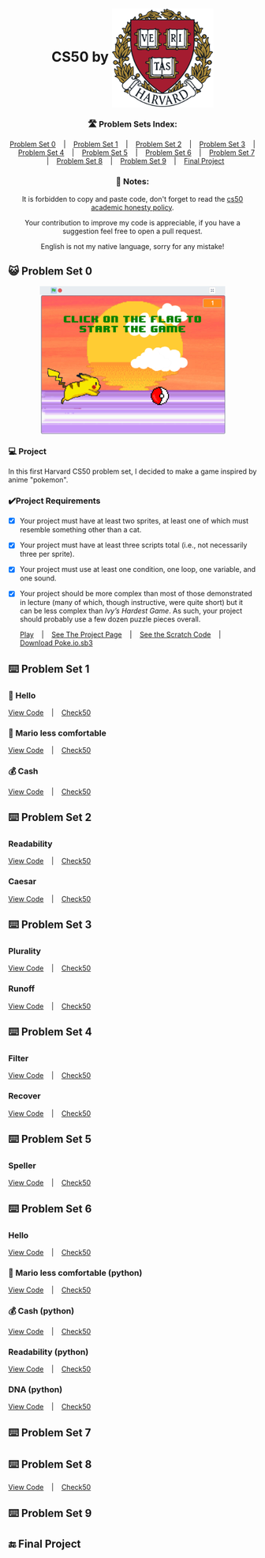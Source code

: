 <h1 align="center" title="CS50 by Harvard">
    CS50 by
    <img align="center" height="200px" 
	 src="https://github.com/VictorCrisostomo/CS50/blob/main/assets/harvard-logo.png" 
	 alt="Harvard Logo" 
     />
</h1>

<h3 align="center">
      🛣 Problem Sets Index:
</h3>

<p align="center">
  <a href="#-problem-set-0">Problem Set 0</a>
  &nbsp;&nbsp;&nbsp;|&nbsp;&nbsp;&nbsp;
  <a href="#%EF%B8%8F-problem-set-1">Problem Set 1</a>
  &nbsp;&nbsp;&nbsp;|&nbsp;&nbsp;&nbsp;
  <a href="#%EF%B8%8F-problem-set-2">Problem Set 2</a>
  &nbsp;&nbsp;&nbsp;|&nbsp;&nbsp;&nbsp;
  <a href="#%EF%B8%8F-problem-set-3">Problem Set 3</a>
  &nbsp;&nbsp;&nbsp;|&nbsp;&nbsp;&nbsp;
  <a href="#%EF%B8%8F-problem-set-4">Problem Set 4</a>
  &nbsp;&nbsp;&nbsp;|&nbsp;&nbsp;&nbsp;
  <a href="#%EF%B8%8F-problem-set-5">Problem Set 5</a>
  &nbsp;&nbsp;&nbsp;|&nbsp;&nbsp;&nbsp;
  <a href="#%EF%B8%8F-problem-set-6">Problem Set 6</a>
  &nbsp;&nbsp;&nbsp;|&nbsp;&nbsp;&nbsp;
  <a href="#%EF%B8%8F-problem-set-7">Problem Set 7</a>
  &nbsp;&nbsp;&nbsp;|&nbsp;&nbsp;&nbsp;
  <a href="#%EF%B8%8F-problem-set-8">Problem Set 8</a>
  &nbsp;&nbsp;&nbsp;|&nbsp;&nbsp;&nbsp;
  <a href="#%EF%B8%8F-problem-set-9">Problem Set 9</a>
  &nbsp;&nbsp;&nbsp;|&nbsp;&nbsp;&nbsp;
  <a href="#-final-project">Final Project</a>
</p>

<h3 align="center">
      📖 Notes:
</h3>

<p align="center">
      It is forbidden to copy and paste code, don't forget to read the <a href="https://cs50.harvard.edu/x/2021/honesty">cs50 academic honesty policy</a>.
</p>

<p align="center">
     Your contribution to improve my code is appreciable, if you have a suggestion feel free to open a pull request.
</p>

<p align="center">
      English is not my native language, sorry for any mistake!
</p>

## 😺 Problem Set 0

<p align="center">
      <img align="center" height="300px" src="https://github.com/VictorCrisostomo/CS50/blob/main/assets/poke.png" alt="Poke.io" title="Poke.io"/>
</p>

### 💻 Project

In this first Harvard CS50 problem set, I decided to make a game inspired by anime "pokemon".

### ✔️Project Requirements

- [x] Your project must have at least two sprites, at least one of
      which must resemble something other than a cat.
- [x] Your project must
      have at least three scripts total (i.e., not necessarily three
      per sprite).
- [x] Your project must use at least one condition, one loop, one
      variable, and one sound.
- [x] Your project should be more complex than most of those
      demonstrated in lecture (many of which, though instructive, were
      quite short) but it can be less complex than _Ivy’s Hardest
      Game_. As such, your project should probably use a few dozen
      puzzle pieces overall.
      
  <p>
      <a href="https://scratch.mit.edu/projects/419191700/fullscreen/">Play</a>
      &nbsp;&nbsp;&nbsp;|&nbsp;&nbsp;&nbsp;
      <a href="https://scratch.mit.edu/projects/419191700/">See The Project Page</a>
      &nbsp;&nbsp;&nbsp;|&nbsp;&nbsp;&nbsp;
      <a href="https://scratch.mit.edu/projects/419191700/editor/">See the Scratch Code</a>
      &nbsp;&nbsp;&nbsp;|&nbsp;&nbsp;&nbsp;
      <a href="https://github.com/VictorCrisostomo/CS50/raw/main/ProblemSet-0/poke.io.sb3">Download Poke.io.sb3</a>
</p>
      
## ⌨️ Problem Set 1

### 👋 Hello

<p>
	<a href="https://github.com/VictorCrisostomo/CS50/blob/main/Problem%20Set-1/hello.c">View Code</a>
	&nbsp;&nbsp;&nbsp;|&nbsp;&nbsp;&nbsp;
	<a href="https://submit.cs50.io/check50/b51c3378b43cd29f74ad68942caecd3baf950f56">Check50</a>
</p>

### 🍄 Mario less comfortable

<a href="https://github.com/VictorCrisostomo/CS50/blob/main/Problem%20Set-1/mario.c">View Code</a>
&nbsp;&nbsp;&nbsp;|&nbsp;&nbsp;&nbsp;
<a href="https://submit.cs50.io/check50/d758333ee86379d332805647a8215b20ff2e03ac">Check50</a>
</p>

### 💰 Cash

<p>
	<a href="https://github.com/VictorCrisostomo/CS50/blob/main/Problem%20Set-1/cash.c">View Code</a>
	&nbsp;&nbsp;&nbsp;|&nbsp;&nbsp;&nbsp;
	<a href="https://submit.cs50.io/check50/b7543041bde2bd57d1655ca8d7f0d457d495a11d">Check50</a>
</p>

## ⌨️ Problem Set 2

### Readability

<p>
	<a href="https://github.com/VictorCrisostomo/CS50/blob/main/Problem%20Set-2/readability.c">View Code</a>
	&nbsp;&nbsp;&nbsp;|&nbsp;&nbsp;&nbsp;
	<a href="https://submit.cs50.io/check50/9deacccb31119efb3b2ed6ca9f1a831dc22bba2c">Check50</a>
</p>

### Caesar

<p>
	<a href="https://github.com/VictorCrisostomo/CS50/blob/main/Problem%20Set-2/caesar.c">View Code</a>
	&nbsp;&nbsp;&nbsp;|&nbsp;&nbsp;&nbsp;
	<a href="https://submit.cs50.io/check50/dfeadc912812f0ebe173a6ef02c07d7f0d6f4727">Check50</a>
</p>

## ⌨️ Problem Set 3

### Plurality

<p>
	<a href="https://github.com/VictorCrisostomo/CS50/blob/main/Problem%20Set-3/plurality.c">View Code</a>
	&nbsp;&nbsp;&nbsp;|&nbsp;&nbsp;&nbsp;
	<a href="https://submit.cs50.io/check50/4c1f072aa59066b1ff04a8a0a3ceeb891d73f35d">Check50</a>
</p>

### Runoff

<p>
	<a href="https://github.com/VictorCrisostomo/CS50/blob/main/Problem%20Set-3/runoff.c">View Code</a>
	&nbsp;&nbsp;&nbsp;|&nbsp;&nbsp;&nbsp;
	<a href="https://submit.cs50.io/check50/8a723c9645c63004827aef6ad9c38a528e019248">Check50</a>
</p>

## ⌨️ Problem Set 4

### Filter
<p>
	<a href="https://github.com/VictorCrisostomo/CS50/blob/main/Problem%20Set-4/helpers.c">View Code</a>
	&nbsp;&nbsp;&nbsp;|&nbsp;&nbsp;&nbsp;
	<a href="https://submit.cs50.io/check50/041510197c7d59975b752a0be32caa7df4bcb2a2">Check50</a>
</p>

### Recover
<p>
	<a href="https://github.com/VictorCrisostomo/CS50/blob/main/Problem%20Set-4/recover.c">View Code</a>
	&nbsp;&nbsp;&nbsp;|&nbsp;&nbsp;&nbsp;
	<a href="https://submit.cs50.io/check50/0194736d5f58b62b7e9a648c941b5e4179c89172">Check50</a>
</p>

## ⌨️ Problem Set 5

### Speller
<p>
	<a href="https://github.com/VictorCrisostomo/CS50/tree/main/Problem%20Set-5">View Code</a>
	&nbsp;&nbsp;&nbsp;|&nbsp;&nbsp;&nbsp;
	<a href="https://submit.cs50.io/check50/04361e18c98167b411d99089333a3ec5de7c36eb">Check50</a>
</p>

## ⌨️ Problem Set 6

### Hello
<p>
	<a href="https://github.com/VictorCrisostomo/CS50/blob/main/Problem%20Set-6/hello.py">View Code</a>
	&nbsp;&nbsp;&nbsp;|&nbsp;&nbsp;&nbsp;
	<a href="https://submit.cs50.io/check50/64fb8448b92a3083ebae076c2460e3ecf5c27072">Check50</a>
</p>

### 🍄 Mario less comfortable (python)
<p>
	<a href="https://github.com/VictorCrisostomo/CS50/blob/main/Problem%20Set-6/mario.py">View Code</a>
	&nbsp;&nbsp;&nbsp;|&nbsp;&nbsp;&nbsp;
	<a href="https://submit.cs50.io/check50/b306a9829c40826200e73751b954df4d0292fbd4">Check50</a>
</p>

### 💰 Cash (python)
<p>
	<a href="https://github.com/VictorCrisostomo/CS50/blob/main/Problem%20Set-6/cash.py">View Code</a>
	&nbsp;&nbsp;&nbsp;|&nbsp;&nbsp;&nbsp;
	<a href="https://submit.cs50.io/check50/f577bfa033294ee400e82b7021376c5466da90aa">Check50</a>
</p>

### Readability (python)
<p>
	<a href="https://github.com/VictorCrisostomo/CS50/blob/main/Problem%20Set-6/readability.py">View Code</a>
	&nbsp;&nbsp;&nbsp;|&nbsp;&nbsp;&nbsp;
	<a href="https://submit.cs50.io/check50/514cebc99e84eb8a6aba25a10d48563f9321a97b">Check50</a>
</p>

### DNA (python)
<p>
	<a href="https://github.com/VictorCrisostomo/CS50/blob/main/Problem%20Set-6/dna.py">View Code</a>
	&nbsp;&nbsp;&nbsp;|&nbsp;&nbsp;&nbsp;
	<a href="https://submit.cs50.io/check50/c1bc73173bb34ddb45aee69638b306ecb2731bfc">Check50</a>
</p>

## ⌨️ Problem Set 7

## ⌨️ Problem Set 8
<p>
	<a href="">View Code</a>
	&nbsp;&nbsp;&nbsp;|&nbsp;&nbsp;&nbsp;
	<a href="">Check50</a>
</p>

## ⌨️ Problem Set 9
## 🔚 Final Project
